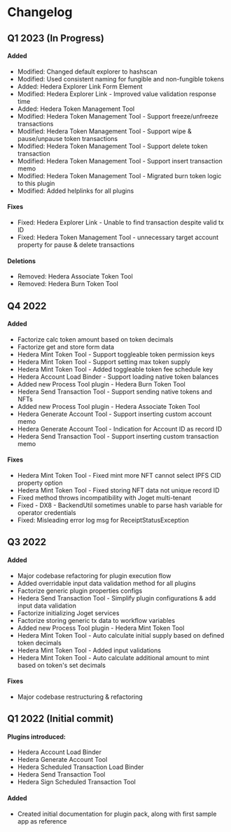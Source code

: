 # Changelog

## Q1 2023 (In Progress)
#### Added
- Modified: Changed default explorer to hashscan
- Modified: Used consistent naming for fungible and non-fungible tokens
- Added: Hedera Explorer Link Form Element
- Modified: Hedera Explorer Link - Improved value validation response time
- Added: Hedera Token Management Tool
- Modified: Hedera Token Management Tool - Support freeze/unfreeze transactions
- Modified: Hedera Token Management Tool - Support wipe & pause/unpause token transactions
- Modified: Hedera Token Management Tool - Support delete token transaction
- Modified: Hedera Token Management Tool - Support insert transaction memo
- Modified: Hedera Token Management Tool - Migrated burn token logic to this plugin
- Modified: Added helplinks for all plugins

#### Fixes
- Fixed: Hedera Explorer Link - Unable to find transaction despite valid tx ID
- Fixed: Hedera Token Management Tool - unnecessary target account property for pause & delete transactions

#### Deletions
- Removed: Hedera Associate Token Tool
- Removed: Hedera Burn Token Tool

## Q4 2022
#### Added
- Factorize calc token amount based on token decimals
- Factorize get and store form data
- Hedera Mint Token Tool - Support toggleable token permission keys
- Hedera Mint Token Tool - Support setting max token supply
- Hedera Mint Token Tool - Added toggleable token fee schedule key
- Hedera Account Load Binder - Support loading native token balances
- Added new Process Tool plugin - Hedera Burn Token Tool
- Hedera Send Transaction Tool - Support sending native tokens and NFTs
- Added new Process Tool plugin - Hedera Associate Token Tool
- Hedera Generate Account Tool - Support inserting custom account memo
- Hedera Generate Account Tool - Indication for Account ID as record ID
- Hedera Send Transaction Tool - Support inserting custom transaction memo

#### Fixes
- Hedera Mint Token Tool - Fixed mint more NFT cannot select IPFS CID property option
- Hedera Mint Token Tool - Fixed storing NFT data not unique record ID
- Fixed method throws incompatibility with Joget multi-tenant
- Fixed - DX8 - BackendUtil sometimes unable to parse hash variable for operator credentials
- Fixed: Misleading error log msg for ReceiptStatusException

## Q3 2022
#### Added
- Major codebase refactoring for plugin execution flow
- Added overridable input data validation method for all plugins
- Factorize generic plugin properties configs
- Hedera Send Transaction Tool - Simplify plugin configurations & add input data validation
- Factorize initializing Joget services
- Factorize storing generic tx data to workflow variables
- Added new Process Tool plugin - Hedera Mint Token Tool
- Hedera Mint Token Tool - Auto calculate initial supply based on defined token decimals
- Hedera Mint Token Tool - Added input validations
- Hedera Mint Token Tool - Auto calculate additional amount to mint based on token's set decimals

#### Fixes
- Major codebase restructuring & refactoring

## Q1 2022 (Initial commit)
#### Plugins introduced:
- Hedera Account Load Binder
- Hedera Generate Account Tool
- Hedera Scheduled Transaction Load Binder
- Hedera Send Transaction Tool
- Hedera Sign Scheduled Transaction Tool

#### Added
- Created initial documentation for plugin pack, along with first sample app as reference
